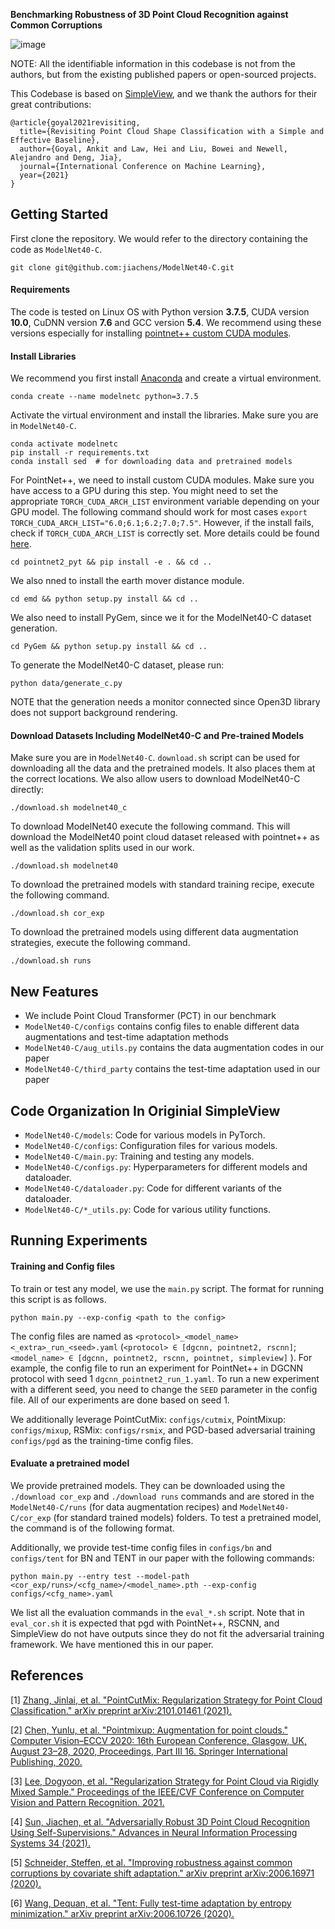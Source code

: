 **Benchmarking Robustness of 3D Point Cloud Recognition against Common Corruptions** <br>

![image](https://github.com/jiachens/ModelNet40-C/blob/master/img/example.png)

NOTE: All the identifiable information in this codebase is not from the authors, but from the existing published papers or open-sourced projects.

This Codebase is based on [SimpleView](https://github.com/princeton-vl/SimpleView), and we thank the authors for their great contributions:
```
@article{goyal2021revisiting,
  title={Revisiting Point Cloud Shape Classification with a Simple and Effective Baseline},
  author={Goyal, Ankit and Law, Hei and Liu, Bowei and Newell, Alejandro and Deng, Jia},
  journal={International Conference on Machine Learning},
  year={2021}
}
```

## Getting Started

First clone the repository. We would refer to the directory containing the code as `ModelNet40-C`.

```
git clone git@github.com:jiachens/ModelNet40-C.git
```

#### Requirements
The code is tested on Linux OS with Python version **3.7.5**, CUDA version **10.0**, CuDNN version **7.6** and GCC version **5.4**. We recommend using these versions especially for installing [pointnet++ custom CUDA modules](https://github.com/erikwijmans/Pointnet2_PyTorch/tree/22e8cf527b696b63b66f3873d80ae5f93744bdef).

#### Install Libraries
We recommend you first install [Anaconda](https://anaconda.org/) and create a virtual environment.
```
conda create --name modelnetc python=3.7.5
```

Activate the virtual environment and install the libraries. Make sure you are in `ModelNet40-C`.
```
conda activate modelnetc
pip install -r requirements.txt
conda install sed  # for downloading data and pretrained models
```

For PointNet++, we need to install custom CUDA modules. Make sure you have access to a GPU during this step. You might need to set the appropriate `TORCH_CUDA_ARCH_LIST` environment variable depending on your GPU model. The following command should work for most cases `export TORCH_CUDA_ARCH_LIST="6.0;6.1;6.2;7.0;7.5"`. However, if the install fails, check if `TORCH_CUDA_ARCH_LIST` is correctly set. More details could be found [here](https://en.wikipedia.org/wiki/CUDA#GPUs_supported).
```
cd pointnet2_pyt && pip install -e . && cd ..
```
We also nned to install the earth mover distance module.
```
cd emd && python setup.py install && cd ..
```
We also need to install PyGem, since we it for the ModelNet40-C dataset generation.
```
cd PyGem && python setup.py install && cd ..
```

To generate the ModelNet40-C dataset, please run:
```
python data/generate_c.py
```
NOTE that the generation needs a monitor connected since Open3D library does not support background rendering. 

#### Download Datasets Including ModelNet40-C and Pre-trained Models
Make sure you are in `ModelNet40-C`. `download.sh` script can be used for downloading all the data and the pretrained models. It also places them at the correct locations.
We also allow users to download ModelNet40-C directly:
```
./download.sh modelnet40_c
```
To download ModelNet40 execute the following command. This will download the ModelNet40 point cloud dataset released with pointnet++ as well as the validation splits used in our work.
```
./download.sh modelnet40
```
To download the pretrained models with standard training recipe, execute the following command.
```
./download.sh cor_exp
```
To download the pretrained models using different data augmentation strategies, execute the following command.
```
./download.sh runs
```

## New Features
- We include Point Cloud Transformer (PCT) in our benchmark
- `ModelNet40-C/configs` contains config files to enable different data augmentations and test-time adaptation methods
- `ModelNet40-C/aug_utils.py` contains the data augmentation codes in our paper
- `ModelNet40-C/third_party` contains the test-time adaptation used in our paper

## Code Organization In Originial SimpleView
- `ModelNet40-C/models`: Code for various models in PyTorch.
- `ModelNet40-C/configs`: Configuration files for various models.
- `ModelNet40-C/main.py`: Training and testing any models.
- `ModelNet40-C/configs.py`: Hyperparameters for different models and dataloader.
- `ModelNet40-C/dataloader.py`: Code for different variants of the dataloader.
- `ModelNet40-C/*_utils.py`: Code for various utility functions.

 
## Running Experiments

#### Training and Config files
To train or test any model, we use the `main.py` script. The format for running this script is as follows. 
```
python main.py --exp-config <path to the config>
```

The config files are named as `<protocol>_<model_name><_extra>_run_<seed>.yaml` (`<protocol> ∈ [dgcnn, pointnet2, rscnn]`; `<model_name> ∈ [dgcnn, pointnet2, rscnn, pointnet, simpleview]` ). For example, the config file to run an experiment for PointNet++ in DGCNN protocol with seed 1 `dgcnn_pointnet2_run_1.yaml`. To run a new experiment with a different seed, you need to change the `SEED` parameter in the config file. All of our experiments are done based on seed 1.

We additionally leverage PointCutMix: `configs/cutmix`, PointMixup: `configs/mixup`, RSMix: `configs/rsmix`, and PGD-based adversarial training `configs/pgd` as the training-time config files.


#### Evaluate a pretrained model
We provide pretrained models. They can be downloaded using the `./download cor_exp` and `./download runs` commands and are stored in the `ModelNet40-C/runs` (for data augmentation recipes) and `ModelNet40-C/cor_exp` (for standard trained models) folders. To test a pretrained model, the command is of the following format.

Additionally, we provide test-time config files in `configs/bn` and `configs/tent` for BN and TENT in our paper with the following commands:
```
python main.py --entry test --model-path <cor_exp/runs>/<cfg_name>/<model_name>.pth --exp-config configs/<cfg_name>.yaml
```

We list all the evaluation commands in the `eval_*.sh` script. Note that in `eval_cor.sh` it is expected that pgd with PointNet++, RSCNN, and SimpleView do not have outputs since they do not fit the adversarial training framework. We have mentioned this in our paper.

## References

[1] [Zhang, Jinlai, et al. "PointCutMix: Regularization Strategy for Point Cloud Classification." arXiv preprint arXiv:2101.01461 (2021).](https://arxiv.org/pdf/2101.01461.pdf)

[2] [Chen, Yunlu, et al. "Pointmixup: Augmentation for point clouds." Computer Vision–ECCV 2020: 16th European Conference, Glasgow, UK, August 23–28, 2020, Proceedings, Part III 16. Springer International Publishing, 2020.](https://link.springer.com/content/pdf/10.1007/978-3-030-58580-8_20.pdf)

[3] [Lee, Dogyoon, et al. "Regularization Strategy for Point Cloud via Rigidly Mixed Sample." Proceedings of the IEEE/CVF Conference on Computer Vision and Pattern Recognition. 2021.](https://openaccess.thecvf.com/content/CVPR2021/papers/Lee_Regularization_Strategy_for_Point_Cloud_via_Rigidly_Mixed_Sample_CVPR_2021_paper.pdf)

[4] [Sun, Jiachen, et al. "Adversarially Robust 3D Point Cloud Recognition Using Self-Supervisions." Advances in Neural Information Processing Systems 34 (2021).](https://proceedings.neurips.cc/paper/2021/file/82cadb0649a3af4968404c9f6031b233-Paper.pdf)

[5] [Schneider, Steffen, et al. "Improving robustness against common corruptions by covariate shift adaptation." arXiv preprint arXiv:2006.16971 (2020).](https://arxiv.org/pdf/2006.16971.pdf)

[6] [Wang, Dequan, et al. "Tent: Fully test-time adaptation by entropy minimization." arXiv preprint arXiv:2006.10726 (2020).](https://arxiv.org/pdf/2006.10726.pdf)

